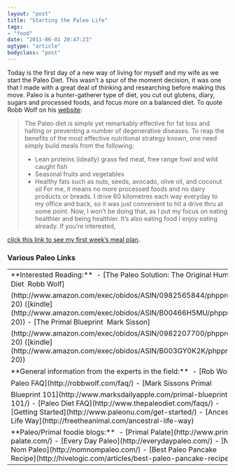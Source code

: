 ```yaml
---
layout: "post"
title: "Starting the Paleo Life"
tags: 
- "food"
date: "2011-06-01 20:47:23"
ogtype: "article"
bodyclass: "post"
---
```


Today is the first day of a new way of living for myself and my wife as we start the Paleo Diet. This wasn’t a spur of the moment decision, it was one that I made with a great deal of thinking and researching before making this move. Paleo is a hunter-gatherer type of diet, you cut out glutens, diary, sugars and processed foods, and focus more on a balanced diet. To quote Robb Wolf on his [website](http://robbwolf.com/faq/#overview):

> The Paleo diet is simple yet remarkably effective for fat loss and halting or preventing a number of degenerative diseases. To reap the benefits of the most effective nutritional strategy known, one need simply build meals from the following:  
>  * Lean proteins (ideally) grass fed meat, free range fowl and wild caught fish   
>  * Seasonal fruits and vegetables  
>  * Healthy fats such as nuts, seeds, avocado, olive oil, and coconut oil For me, it means no more processed foods and no dairy products or breads. I drive 60 kilometres each way everyday to my office and back, so it was just convenient to hit a drive thru at some point. Now, I won’t be doing that, as I put my focus on eating healthier and being healthier. It’s also eating food I enjoy eating already. If you’re interested,

[click this link to see my first week’s meal plan](http://www.dbstract.com/report/cmVwb3J0OjE5MDY6NDc2).

### Various Paleo Links

<table width="100%"><tr><td>**Interested Reading:**  - [The Paleo Solution: The Original Human Diet  Robb Wolf](http://www.amazon.com/exec/obidos/ASIN/0982565844/phpprof-20) ([kindle](http://www.amazon.com/exec/obidos/ASIN/B00466H5MU/phpprof-20))
- [The Primal Blueprint  Mark Sisson](http://www.amazon.com/exec/obidos/ASIN/0982207700/phpprof-20) ([kindle](http://www.amazon.com/exec/obidos/ASIN/B003GY0K2K/phpprof-20))

</td><td>**Podcasts**  - [Latest in Paleo](http://itunes.apple.com/podcast/latest-in-paleo-podcast/id417736572)
- [The Paleo Solution](http://itunes.apple.com/us/podcast/robb-wolf-the-paleo-solution/id340221970)

</td></tr><tr><td>**General information from the experts in the field:**  - [Rob Wolfs Paleo FAQ](http://robbwolf.com/faq/)
- [Mark Sissons Primal Blueprint 101](http://www.marksdailyapple.com/primal-blueprint-101/)
- [Paleo Diet FAQ](http://www.thepaleodiet.com/faqs/)
- [Getting Started](http://www.paleonu.com/get-started/)
- [Ancestral Life Way](http://freetheanimal.com/ancestral-life-way)

</td><td>**Forums**  - [Marks Daily Apple Forums](http://www.marksdailyapple.com/forum/forum.php)
- [Robb Wolfs Forums](http://robbwolf.com/forum/)

</td></tr><tr><td>**Paleo/Primal foodie blogs:**  - [Primal Palate](http://www.primal-palate.com/)
- [Every Day Paleo](http://everydaypaleo.com/)
- [Nom Nom Paleo](http://nomnompaleo.com/)
- [Best Paleo Pancake Recipe](http://hivelogic.com/articles/best-paleo-pancake-recipe/)

</td></tr></table>